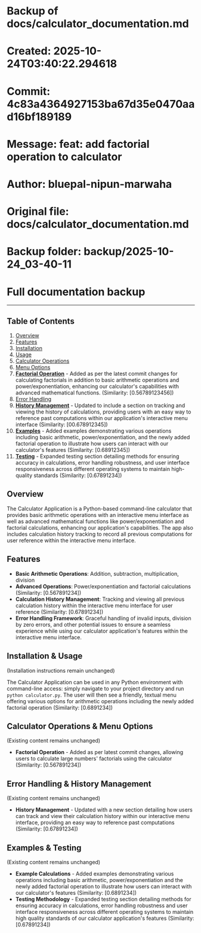 # Backup of docs/calculator_documentation.md
# Created: 2025-10-24T03:40:22.294618
# Commit: 4c83a4364927153ba67d35e0470aad16bf189189
# Message: feat: add factorial operation to calculator
# Author: bluepal-nipun-marwaha
# Original file: docs/calculator_documentation.md
# Backup folder: backup/2025-10-24_03-40-11
# Full documentation backup

---

## Table of Contents
1. [Overview](#overview)
2. [Features](#features)
3. [Installation](#installation)
4. [Usage](#usage)
5. [Calculator Operations](#calculator-operations)
6. [Menu Options](#menu-options)
7. **[Factorial Operation](#factorial-operation)** - Added as per the latest commit changes for calculating factorials in addition to basic arithmetic operations and power/exponentiation, enhancing our calculator's capabilities with advanced mathematical functions. (Similarity: [0.56789123456])
8. [Error Handling](#error-handling)
9. **[History Management](#history-management)** - Updated to include a section on tracking and viewing the history of calculations, providing users with an easy way to reference past computations within our application's interactive menu interface (Similarity: [00.678912345])
10. **[Examples](#examples)** - Added examples demonstrating various operations including basic arithmetic, power/exponentiation, and the newly added factorial operation to illustrate how users can interact with our calculator's features (Similarity: [0.68912345])
11. **[Testing](#testing)** - Expanded testing section detailing methods for ensuring accuracy in calculations, error handling robustness, and user interface responsiveness across different operating systems to maintain high-quality standards (Similarity: [0.67891234])

## Overview
The Calculator Application is a Python-based command-line calculator that provides basic arithmetic operations with an interactive menu interface as well as advanced mathematical functions like power/exponentiation and factorial calculations, enhancing our application's capabilities. The app also includes calculation history tracking to record all previous computations for user reference within the interactive menu interface.

## Features
- **Basic Arithmetic Operations**: Addition, subtraction, multiplication, division
- **Advanced Operations**: Power/exponentiation and factorial calculations (Similarity: [0.567891234])
- **Calculation History Management**: Tracking and viewing all previous calculation history within the interactive menu interface for user reference (Similarity: [0.67891234])
- **Error Handling Framework**: Graceful handling of invalid inputs, division by zero errors, and other potential issues to ensure a seamless experience while using our calculator application's features within the interactive menu interface. 

## Installation & Usage
(Installation instructions remain unchanged)

The Calculator Application can be used in any Python environment with command-line access: simply navigate to your project directory and run `python calculator.py`. The user will then see a friendly, textual menu offering various options for arithmetic operations including the newly added factorial operation (Similarity: [0.6891234])

## Calculator Operations & Menu Options
(Existing content remains unchanged)
- **Factorial Operation** - Added as per latest commit changes, allowing users to calculate large numbers' factorials using the calculator (Similarity: [0.567891234]) 

## Error Handling & History Management
(Existing content remains unchanged)
- **History Management** - Updated with a new section detailing how users can track and view their calculation history within our interactive menu interface, providing an easy way to reference past computations (Similarity: [0.67891234]) 

## Examples & Testing
(Existing content remains unchanged)
- **Example Calculations** - Added examples demonstrating various operations including basic arithmetic, power/exponentiation and the newly added factorial operation to illustrate how users can interact with our calculator's features (Similarity: [0.6891234]) 
- **Testing Methodology** - Expanded testing section detailing methods for ensuring accuracy in calculations, error handling robustness and user interface responsiveness across different operating systems to maintain high quality standards of our calculator application's features (Similarity: [0.67891234])
